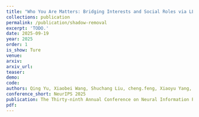 ```yaml
---    
title: "Who You Are Matters: Bridging Interests and Social Roles via LLM-Enhanced Logic"
collections: publication
permalink: /publication/shadow-removal
excerpt: 'TODO.'
date: 2025-09-19
year: 2025
order: 1
is_show: Ture
venue: 
arxiv: 
arxiv_url: 
teaser: 
demo: 
code: 
authors: Qing Yu, Xiaobei Wang, Shuchang Liu, cheng.feng, Xiaoyu Yang, Xueliang Wang, Chang Meng, Shanshan Wu, HailanYang, Bin Wen, Huihui Xiao, Xiang Li, Fan Yang, Xiaoqiang Feng, Lantao Hu, Han Li, Kun Gai, <strong>Lixin Zou*</strong> (*Corresponding Author)
conference_short: NeurIPS 2025
publication: The Thirty-ninth Annual Conference on Neural Information Processing Systems
pdf: 
---
```

